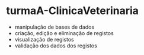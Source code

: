 # turmaA-ClinicaVeterinaria
- manipulação de bases de dados
- criação, edição e eliminação de registos
- visualização de registos
- validação dos dados dos registos
